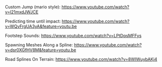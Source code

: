 Custom Jump (mario style): https://www.youtube.com/watch?v=l21mxdJWJCE

Predicting time until impact: https://www.youtube.com/watch?v=WQvFrgUA3yA&feature=youtu.be

Footstep Sounds: https://www.youtube.com/watch?v=LPtDqsMFFys

Spawning Meshes Along a Spline: https://www.youtube.com/watch?v=dsr0XGfHV8M&feature=youtu.be

Road Splines On Terrain: https://www.youtube.com/watch?v=8WIWuybAKj4
